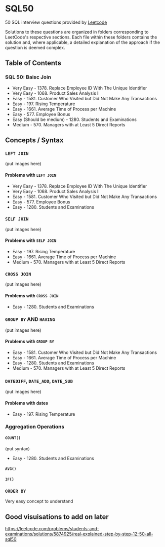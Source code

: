 # SQL50
50 SQL interview questions provided by [Leetcode](https://leetcode.com/)

Solutions to these questions are organized in folders corresponding to LeetCode's respective sections. Each file within these folders contains the solution and, where applicable, a detailed explanation of the approach if the question is deemed complex.

## Table of Contents
### SQL 50: Baisc Join
* Very Easy - 1378. Replace Employee ID With The Unique Identifier
* Very Easy - 1068. Product Sales Analysis I
* Easy - 1581. Customer Who Visited but Did Not Make Any Transactions
* Easy - 197. Rising Temperature
* Easy - 1661. Average Time of Process per Machine
* Easy - 577. Employee Bonus
* Easy (Should be medium) - 1280. Students and Examinations
* Medium - 570. Managers with at Least 5 Direct Reports

## Concepts / Syntax
### `LEFT JOIN`
(put images here)
#### Problems with `LEFT JOIN`
* Very Easy - 1378. Replace Employee ID With The Unique Identifier
* Very Easy - 1068. Product Sales Analysis I
* Easy - 1581. Customer Who Visited but Did Not Make Any Transactions
* Easy - 577. Employee Bonus
* Easy - 1280. Students and Examinations

### `SELF JOIN`
(put images here)
#### Problems with `SELF JOIN`
* Easy - 197. Rising Temperature
* Easy - 1661. Average Time of Process per Machine
* Medium - 570. Managers with at Least 5 Direct Reports

### `CROSS JOIN`
(put images here)
#### Problems with `CROSS JOIN`
* Easy - 1280. Students and Examinations

### `GROUP BY` AND `HAVING`
(put images here)
#### Problems with `GROUP BY`
* Easy - 1581. Customer Who Visited but Did Not Make Any Transactions
* Easy - 1661. Average Time of Process per Machine
* Easy - 1280. Students and Examinations
* Medium - 570. Managers with at Least 5 Direct Reports



### `DATEDIFF`, `DATE_ADD`, `DATE_SUB`
(put images here)
#### Problems with dates
* Easy - 197. Rising Temperature

### Aggregation Operations
#### `COUNT()`
(put syntax)
* Easy - 1280. Students and Examinations

#### `AVG()`

#### `IF()`

### `ORDER BY`
Very easy concept to understand

## Good visuisations to add on later
https://leetcode.com/problems/students-and-examinations/solutions/5874925/real-explained-step-by-step-12-50-all-sql50
